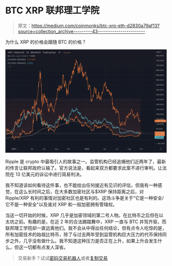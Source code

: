 # BTC XRP 联邦理工学院

> 原文：<https://medium.com/coinmonks/btc-xrp-eth-d2830a79af13?source=collection_archive---------43----------------------->

为什么 XRP 的价格会跟随 BTC 的价格？

![](img/c2ed87876c1708cbf1dce6b3c9ba2679.png)

Ripple 是 crypto 中最吸引人的故事之一。监管机构已经追捕他们近两年了，最新的传言让联邦政府认输了。官方说法是，看起来双方都要求此案不进行审判。让法院在 13 亿美元的诉讼中进行简易判决。

我不知道该如何看待这件事，也不能给出任何接近有见识的评估，但我有一种感觉，在这么长时间之后，在大多数加密社区与$XRP 保持距离之后，对 Ripple/XRP 有利的事情对加密社区也是有利的。这场斗争是关于“它是一种安全/它不是一种安全”以及谁对 XRP 和一般加密拥有管辖权。

当这一切开始的时候，XRP 几乎是加密领域的第二号人物。在比特币之后但在以太坊之前。有趣的是，在近 2 年的合法踢踏舞中，XRP 一直与 BTC 并驾齐驱，而联邦理工学院却一直远离他们。我不会从中得出任何结论，但有点令人吃惊的是，所有加密技术的始祖比特币，除了与过去两年受到监管机构巨大压力的代币保持同步之外，几乎没有做什么。我不知道这种压力是否正在上升，如果上升会发生什么，但这一切都有点发人深省。

> 交易新手？试试[密码交易机器人](/coinmonks/crypto-trading-bot-c2ffce8acb2a)或者[复制交易](/coinmonks/top-10-crypto-copy-trading-platforms-for-beginners-d0c37c7d698c)